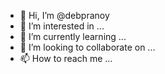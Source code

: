 - 👋 Hi, I’m @debpranoy
- 👀 I’m interested in ...
- 🌱 I’m currently learning ...
- 💞️ I’m looking to collaborate on ...
- 📫 How to reach me ...

<!---
debpranoy/debpranoy is a ✨ special ✨ repository because its `README.md` (this file) appears on your GitHub profile.
You can click the Preview link to take a look at your changes.
--->
